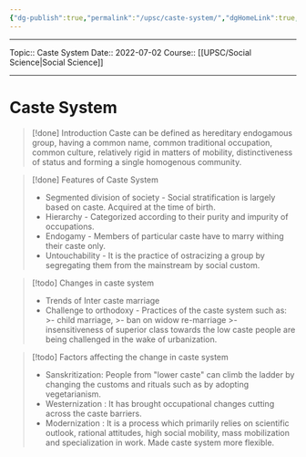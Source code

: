 ```yaml
---
{"dg-publish":true,"permalink":"/upsc/caste-system/","dgHomeLink":true,"dgPassFrontmatter":false}
---
```


----
Topic:: Caste System
Date:: 2022-07-02
Course:: [[UPSC/Social Science|Social Science]] 

----
# Caste System
>[!done] Introduction 
>Caste can be defined as hereditary endogamous group, having a common name, common traditional occupation, common culture, relatively rigid in matters of mobility, distinctiveness of status and forming a single homogenous community.

>[!done] Features of Caste System 
>- Segmented division of society - Social stratification is largely based on caste. Acquired at the time of birth. 
>- Hierarchy - Categorized according to their purity and impurity of occupations.
>- Endogamy - Members of particular caste have to marry withing their caste only. 
>- Untouchability - It is the practice of ostracizing a group by segregating them from the mainstream by social custom.

>[!todo] Changes in caste system 
>- Trends of Inter caste marriage 
>- Challenge to orthodoxy - Practices of the caste system such as:
	>-  child marriage, 
	>- ban on widow re-marriage
	>- insensitiveness of superior class towards the low caste people are being challenged in the wake of urbanization. 

>[!todo] Factors affecting the change in caste system 
>- Sanskritization: People from "lower caste" can climb the ladder by changing the customs and rituals such as by adopting vegetarianism.
>- Westernization : It has brought occupational changes cutting across the caste barriers. 
>- Modernization :  It is a process which primarily relies on scientific outlook, rational attitudes, high social mobility, mass mobilization and specialization in work.  Made caste system more flexible. 



